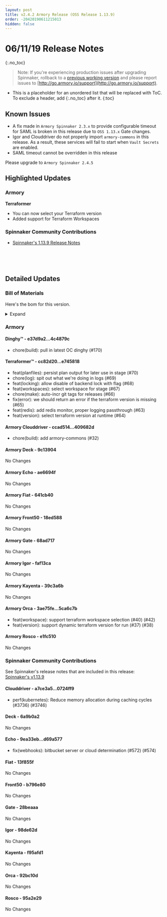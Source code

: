```yaml
---
layout: post
title: v2.4.2 Armory Release (OSS Release 1.13.9)
order: -20420190611215013
hidden: false
---
```


# 06/11/19 Release Notes
{:.no_toc}

> Note: If you're experiencing production issues after upgrading Spinnaker, rollback to a [previous working version](http://docs.armory.io/admin-guides/troubleshooting/#i-upgraded-spinnaker-and-it-is-no-longer-responding-how-do-i-rollback) and please report issues to [http://go.armory.io/support](http://go.armory.io/support).

* This is a placeholder for an unordered list that will be replaced with ToC. To exclude a header, add {:.no_toc} after it.
{:toc}


## Known Issues

* A fix made in `Armory Spinnaker 2.3.x` to provide configurable timeout for SAML is broken in this release due to `OSS 1.13.x` Gate changes.
* Igor and Clouddriver do not properly import `armory-commons` in this release. As a result, these services will fail to start when `Vault Secrets` are enabled.
* SAML timeout cannot be overridden in this release

Please upgrade to `Armory Spinnaker 2.4.5`

## Highlighted Updates
### Armory

**Terraformer**

* You can now select your Terraform version
* Added support for Terraform Workspaces

###  Spinnaker Community Contributions

* [Spinnaker's 1.13.9 Release Notes](https://www.spinnaker.io/community/releases/versions/1-13-9-changelog#individual-service-changes)


<br><br><br>
## Detailed Updates

### Bill of Materials
Here's the bom for this version.
<details><summary>Expand</summary>
<pre class="highlight">
<code>version: 2.4.2-rc116
timestamp: "2019-06-11 21:09:14"
services:
  clouddriver:
    version: 4.4.6-409682d-0724ff9-rc28
  deck:
    version: 2.8.6-9c13904-6a9b0a2-rc10
  dinghy:
    version: 0.0.3-4c4879c-rc22
  echo:
    version: 2.4.3-ae6694f-d69a577-rc27
  fiat:
    version: 1.4.1-641cb40-13f855f-rc28
  front50:
    version: 0.16.2-18ed588-b796e80-rc24
  gate:
    version: 1.7.2-68ad717-28beaaa-rc25
  igor:
    version: 1.2.1-faf13ca-98de62d-rc25
  kayenta:
    version: 0.7.1-39c3a6b-f95afd1-rc25
  monitoring-daemon:
    version: 0.12.1-efa6f3f-edge1
  monitoring-third-party:
    version: 0.12.1-efa6f3f-edge1
  orca:
    version: 2.6.3-5ca6c7b-92bc10d-rc27
  rosco:
    version: 0.11.0-e1fc510-95a2e29-rc26
  terraformer:
    version: 0.0.1-e745818-rc16
dependencies:
  redis:
    version: 2:2.8.4-2
artifactSources:
  dockerRegistry: docker.io/armory</code>
</pre>
</details>



### Armory
#### Dinghy&trade; - e37d9a2...4c4879c
 - chore(build): pull in latest OC dinghy (#170)

#### Terraformer&trade; - cc82d20...e745818
 - feat(planfiles): persist plan output for later use in stage (#70)
 - chore(log): spit out what we're doing in logs (#69)
 - feat(locking): allow disable of backend lock with flag (#68)
 - feat(workspaces): select workspace for stage (#67)
 - chore(make): auto-incr git tags for releases (#66)
 - fix(error): we should return an error if the terraform version is missing (#65)
 - feat(redis): add redis monitor, proper logging passthrough (#63)
 - feat(version): select terraform version at runtime (#64)

#### Armory Clouddriver  - ccad514...409682d
 - chore(build): add armory-commons (#32)

#### Armory Deck  - 9c13904
No Changes

#### Armory Echo  - ae6694f
No Changes

#### Armory Fiat  - 641cb40
No Changes

#### Armory Front50  - 18ed588
No Changes

#### Armory Gate  - 68ad717
No Changes

#### Armory Igor  - faf13ca
No Changes

#### Armory Kayenta  - 39c3a6b
No Changes

#### Armory Orca  - 3ae75fe...5ca6c7b
 - feat(workspace): support terraform workspace selection (#40) (#42)
 - feat(version): support dynamic terraform version for run (#37) (#38)

#### Armory Rosco  - e1fc510
No Changes



###  Spinnaker Community Contributions

See Spinnaker's release notes that are included in this release:  
[Spinnaker's v1.13.9](https://www.spinnaker.io/community/releases/versions/1-13-9-changelog#individual-service-changes)

#### Clouddriver  - a7ce3a5...0724ff9
 - perf(kubernetes): Reduce memory allocation during caching cycles (#3736) (#3746)

#### Deck  - 6a9b0a2
No Changes

#### Echo  - 9ea33eb...d69a577
 - fix(webhooks): bitbucket server or cloud determination (#572) (#574)

#### Fiat  - 13f855f
No Changes

#### Front50  - b796e80
No Changes

#### Gate  - 28beaaa
No Changes

#### Igor  - 98de62d
No Changes

#### Kayenta  - f95afd1
No Changes

#### Orca  - 92bc10d
No Changes

#### Rosco  - 95a2e29
No Changes
